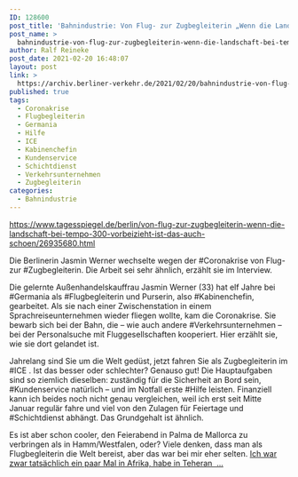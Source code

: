 ```yaml
---
ID: 128600
post_title: 'Bahnindustrie: Von Flug- zur Zugbegleiterin „Wenn die Landschaft bei Tempo 300 vorbeizieht, ist das auch schön“, aus Der Tagesspiegel'
post_name: >
  bahnindustrie-von-flug-zur-zugbegleiterin-wenn-die-landschaft-bei-tempo-300-vorbeizieht-ist-das-auch-schoen-aus-der-tagesspiegel
author: Ralf Reineke
post_date: 2021-02-20 16:48:07
layout: post
link: >
  https://archiv.berliner-verkehr.de/2021/02/20/bahnindustrie-von-flug-zur-zugbegleiterin-wenn-die-landschaft-bei-tempo-300-vorbeizieht-ist-das-auch-schoen-aus-der-tagesspiegel/
published: true
tags:
  - Coronakrise
  - Flugbegleiterin
  - Germania
  - Hilfe
  - ICE
  - Kabinenchefin
  - Kundenservice
  - Schichtdienst
  - Verkehrsunternehmen
  - Zugbegleiterin
categories:
  - Bahnindustrie
---
```

https://www.tagesspiegel.de/berlin/von-flug-zur-zugbegleiterin-wenn-die-landschaft-bei-tempo-300-vorbeizieht-ist-das-auch-schoen/26935680.html

Die Berlinerin Jasmin Werner wechselte wegen der #Coronakrise von Flug- zur #Zugbegleiterin. Die Arbeit sei sehr ähnlich, erzählt sie im Interview.

Die gelernte Außenhandelskauffrau Jasmin Werner (33) hat elf Jahre bei #Germania als #Flugbegleiterin und Purserin, also #Kabinenchefin, gearbeitet. Als sie nach einer Zwischenstation in einem Sprachreiseunternehmen wieder fliegen wollte, kam die Coronakrise. Sie bewarb sich bei der Bahn, die – wie auch andere #Verkehrsunternehmen – bei der Personalsuche mit Fluggesellschaften kooperiert. Hier erzählt sie, wie sie dort gelandet ist.

Jahrelang sind Sie um die Welt gedüst, jetzt fahren Sie als Zugbegleiterin im #ICE . Ist das besser oder schlechter?
Genauso gut! Die Hauptaufgaben sind so ziemlich dieselben: zuständig für die Sicherheit an Bord sein, #Kundenservice natürlich – und im Notfall erste #Hilfe leisten. Finanziell kann ich beides noch nicht genau vergleichen, weil ich erst seit Mitte Januar regulär fahre und viel von den Zulagen für Feiertage und #Schichtdienst abhängt. Das Grundgehalt ist ähnlich.

Es ist aber schon cooler, den Feierabend in Palma de Mallorca zu verbringen als in Hamm/Westfalen, oder?
Viele denken, dass man als Flugbegleiterin die Welt bereist, aber das war bei mir eher selten. <a href="https://www.tagesspiegel.de/berlin/von-flug-zur-zugbegleiterin-wenn-die-landschaft-bei-tempo-300-vorbeizieht-ist-das-auch-schoen/26935680.html">Ich war zwar tatsächlich ein paar Mal in Afrika, habe in Teheran  ...</a>